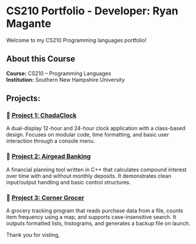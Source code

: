 # CS210 Portfolio - Developer: Ryan Magante

Welcome to my CS210 Programming languages portfolio!


## About this Course
**Course:** CS210 – Programming Languages  
**Institution:** Southern New Hampshire University  

## Projects:

### 🔹 [Project 1: ChadaClock ](./Project1-ChadaClock/)
A dual-display 12-hour and 24-hour clock application with a class-based design. Focuses on modular code, time formatting, and basic user interaction through a console menu.

### 🔹 [Project 2: Airgead Banking](./Project2-AirgeadBanking/)
A financial planning tool written in C++ that calculates compound interest over time with and without monthly deposits. It demonstrates clean input/output handling and basic control structures.

### 🔹 [Project 3: Corner Grocer](./Project3-CornerGrocer/) 
A grocery tracking program that reads purchase data from a file, counts item frequency using a map, and supports case-insensitive search. It outputs formatted lists, histograms, and generates a backup file on launch.


Thank you for visting, 
